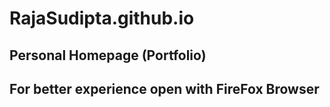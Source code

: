 # RajaSudipta.github.io
## Personal Homepage (Portfolio)
## For better experience open with FireFox Browser
